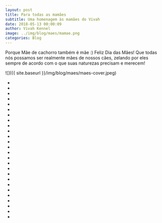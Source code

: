 ```yaml
---
layout: post
title: Para todas as mamães
subtitle: Uma homenagem às mamães do Vivah
date: 2018-05-13 00:00:09
author: Vivah Kennel
image: ../img/blog/maes/mamae.png
categories: Blog
---
```


Porque Mãe de cachorro também é mãe :)
Feliz Dia das Mães!
Que todas nós possamos ser realmente mães de nossos cães, zelando por eles sempre de acordo com o que suas naturezas precisam e merecem!

![]({{ site.baseurl }}/img/blog/maes/maes-cover.jpeg)

<!-- Portfolio Start -->
<section id="portfolio-work">
   <div class="container">
       <div class="row">
         <div class="col-md-12">
           <div class="block">
             <div class="portfolio-contant">
               <ul id="portfolio-contant-active">
                <li><img src="{{ site.baseurl }}/img/blog/maes/mae-01.jpg" alt=""></li>
                <li><img src="{{ site.baseurl }}/img/blog/maes/mae-02.jpg" alt=""></li>
                <li><img src="{{ site.baseurl }}/img/blog/maes/mae-03.jpg" alt=""></li>
                <li><img src="{{ site.baseurl }}/img/blog/maes/mae-04.jpg" alt=""></li>
                <li><img src="{{ site.baseurl }}/img/blog/maes/mae-05.jpg" alt=""></li>
                <li><img src="{{ site.baseurl }}/img/blog/maes/mae-06.jpg" alt=""></li>
                <li><img src="{{ site.baseurl }}/img/blog/maes/mae-07.jpg" alt=""></li>
                <li><img src="{{ site.baseurl }}/img/blog/maes/mae-08.jpg" alt=""></li>
                <li><img src="{{ site.baseurl }}/img/blog/maes/mae-09.jpg" alt=""></li>
                <li><img src="{{ site.baseurl }}/img/blog/maes/mae-10.jpg" alt=""></li>
                <li><img src="{{ site.baseurl }}/img/blog/maes/mae-11.jpg" alt=""></li>
                <li><img src="{{ site.baseurl }}/img/blog/maes/mae-12.jpg" alt=""></li>
                <li><img src="{{ site.baseurl }}/img/blog/maes/mae-13.jpg" alt=""></li>
                <li><img src="{{ site.baseurl }}/img/blog/maes/mae-14.jpg" alt=""></li>
                <li><img src="{{ site.baseurl }}/img/blog/maes/mae-15.jpg" alt=""></li>
                <li><img src="{{ site.baseurl }}/img/blog/maes/mae-16.jpg" alt=""></li>
                <li><img src="{{ site.baseurl }}/img/blog/maes/mae-17.jpg" alt=""></li>
                <li><img src="{{ site.baseurl }}/img/blog/maes/mae-18.jpg" alt=""></li>
                <li><img src="{{ site.baseurl }}/img/blog/maes/mae-19.jpg" alt=""></li>
                <li><img src="{{ site.baseurl }}/img/blog/maes/mae-20.jpg" alt=""></li>
                <li><img src="{{ site.baseurl }}/img/blog/maes/mae-21.jpg" alt=""></li>
                <li><img src="{{ site.baseurl }}/img/blog/maes/mae-22.jpg" alt=""></li>
                <li><img src="{{ site.baseurl }}/img/blog/maes/mae-23.jpg" alt=""></li>
                <li><img src="{{ site.baseurl }}/img/blog/maes/mae-24.jpeg" alt=""></li>
                <li><img src="{{ site.baseurl }}/img/blog/maes/mae-25.jpeg" alt=""></li>
                <li><img src="{{ site.baseurl }}/img/blog/maes/mae-26.jpg" alt=""></li>
               </ul>
             </div>
           </div>
         </div>
       </div>
   </div>
</section>

